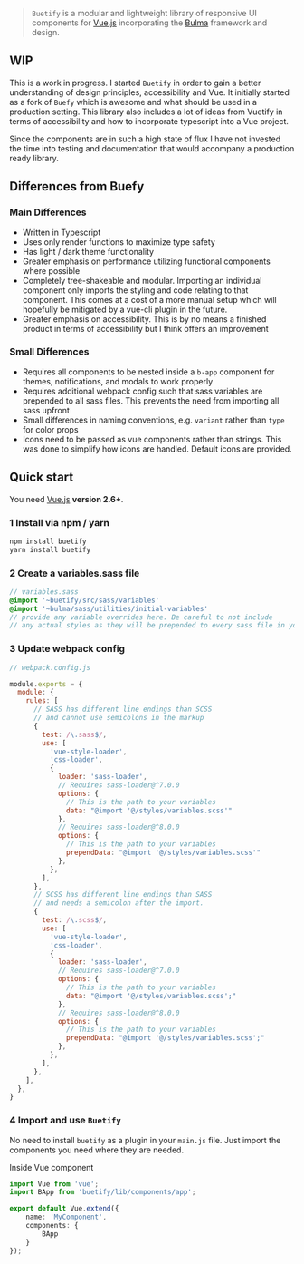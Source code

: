 
> `Buetify` is a modular and lightweight library of responsive UI components for [Vue.js](https://vuejs.org/) incorporating the [Bulma](http://bulma.io/) framework and design.

## WIP
This is a work in progress. I started `Buetify` in order to gain a better understanding of design principles, accessibility and Vue.
It initially started as a fork of `Buefy` which is awesome and what should be used in a production setting. This library also includes a lot of ideas
from Vuetify in terms of accessibility and how to incorporate typescript into a Vue project. 

Since the components are in such a high state of flux I have not invested the time into testing and documentation that would accompany a production ready library.

## Differences from Buefy

### Main Differences
* Written in Typescript
* Uses only render functions to maximize type safety
* Has light / dark theme functionality
* Greater emphasis on performance utilizing functional components where possible
* Completely tree-shakeable and modular. Importing an individual component only imports the styling and code relating to that component. This comes at a cost of a more manual setup which will hopefully be mitigated by a vue-cli plugin in the future.
* Greater emphasis on accessibility. This is by no means a finished product in terms of accessibility but I think offers an improvement

### Small Differences
* Requires all components to be nested inside a `b-app` component for themes, notifications, and modals to work properly
* Requires additional webpack config such that sass variables are prepended to all sass files. This prevents the need from importing all sass upfront
* Small differences in naming conventions, e.g. `variant` rather than `type` for color props
* Icons need to be passed as vue components rather than strings. This was done to simplify how icons are handled. Default icons are provided.

## Quick start

You need [Vue.js](https://vuejs.org/) **version 2.6+**.

### 1 Install via npm / yarn

```bash
npm install buetify
yarn install buetify
```

### 2 Create a variables.sass file
```sass
// variables.sass
@import '~buetify/src/sass/variables'
@import '~bulma/sass/utilities/initial-variables'
// provide any variable overrides here. Be careful to not include 
// any actual styles as they will be prepended to every sass file in your bundle.
```

### 3 Update webpack config
```javascript
// webpack.config.js

module.exports = {
  module: {
    rules: [
      // SASS has different line endings than SCSS
      // and cannot use semicolons in the markup
      {
        test: /\.sass$/,
        use: [
          'vue-style-loader',
          'css-loader',
          {
            loader: 'sass-loader',
            // Requires sass-loader@^7.0.0
            options: {
              // This is the path to your variables
              data: "@import '@/styles/variables.scss'"
            },
            // Requires sass-loader@^8.0.0
            options: {
              // This is the path to your variables
              prependData: "@import '@/styles/variables.scss'"
            },
          },
        ],
      },
      // SCSS has different line endings than SASS
      // and needs a semicolon after the import.
      {
        test: /\.scss$/,
        use: [
          'vue-style-loader',
          'css-loader',
          {
            loader: 'sass-loader',
            // Requires sass-loader@^7.0.0
            options: {
              // This is the path to your variables
              data: "@import '@/styles/variables.scss';"
            },
            // Requires sass-loader@^8.0.0
            options: {
              // This is the path to your variables
              prependData: "@import '@/styles/variables.scss';"
            },
          },
        ],
      },
    ],
  },
}
```

### 4 Import and use `Buetify`

No need to install `buetify` as a plugin in your `main.js` file. Just import the components you need where they are needed.

Inside Vue component
```typescript
import Vue from 'vue';
import BApp from 'buetify/lib/components/app';

export default Vue.extend({
    name: 'MyComponent',
    components: {
    	BApp
    }
});

```
